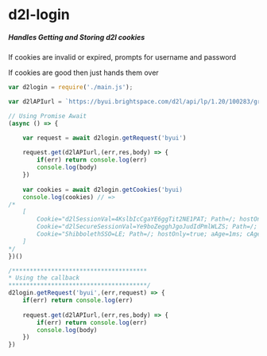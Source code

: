 # d2l-login

##### Handles Getting and Storing d2l cookies

If cookies are invalid or expired, prompts for username and password

If cookies are good then just hands them over


``` javascript
var d2login = require('./main.js');

var d2lAPIurl = `https://byui.brightspace.com/d2l/api/lp/1.20/100283/groupcategories/`

// Using Promise Await
(async () => {

	var request = await d2login.getRequest('byui')
	
	request.get(d2lAPIurl,(err,res,body) => {
		if(err) return console.log(err)
		console.log(body)
	})
	
	var cookies = await d2login.getCookies('byui)
	console.log(cookies) // => 
/*
	[ 
		Cookie="d2lSessionVal=4KslbIcCgaYE6ggTit2NE1PAT; Path=/; hostOnly=true; aAge=1ms; cAge=1049ms",
  		Cookie="d2lSecureSessionVal=Ye9boZegghJgoJudIdPmlWLZS; Path=/; hostOnly=true; aAge=1ms; cAge=1048ms",
  		Cookie="ShibbolethSSO=LE; Path=/; hostOnly=true; aAge=1ms; cAge=1048ms" 
	]
*/
})()

/**************************************
* Using the callback
***************************************/
d2login.getRequest('byui',(err,request) => {
	if(err) return console.log(err)
	
	request.get(d2lAPIurl,(err,res,body) => {
		if(err) return console.log(err)
		console.log(body)
	})
})


```
